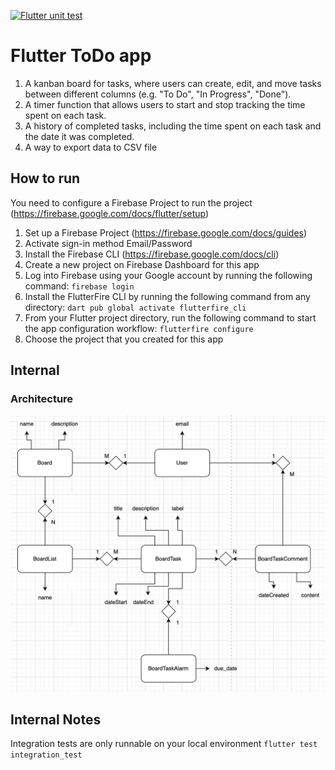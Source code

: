 [![Flutter unit test](https://github.com/arutkayb/flutter_todo/actions/workflows/github-actions-demo.yml/badge.svg)](https://github.com/arutkayb/flutter_todo/actions/workflows/github-actions-demo.yml)

# Flutter ToDo app

1. A kanban board for tasks, where users can create, edit, and move tasks between
   different columns (e.g. "To Do", "In Progress", "Done").
2. A timer function that allows users to start and stop tracking the time spent on each
   task.
3. A history of completed tasks, including the time spent on each task and the date it
   was completed.
4. A way to export data to CSV file

## How to run

You need to configure a Firebase Project to run the project (https://firebase.google.com/docs/flutter/setup)

1. Set up a Firebase Project (https://firebase.google.com/docs/guides)
2. Activate sign-in method Email/Password
3. Install the Firebase CLI (https://firebase.google.com/docs/cli)
4. Create a new project on Firebase Dashboard for this app
5. Log into Firebase using your Google account by running the following command:
`firebase login`
6. Install the FlutterFire CLI by running the following command from any directory:
`dart pub global activate flutterfire_cli`
7. From your Flutter project directory, run the following command to start the app configuration workflow:
`flutterfire configure`
8. Choose the project that you created for this app

## Internal
### Architecture
![ER Diagram](https://github.com/arutkayb/flutter_todo/blob/main/assets/images/acthitecture.png?raw=true)


## Internal Notes
Integration tests are only runnable on your local environment `flutter test integration_test`
